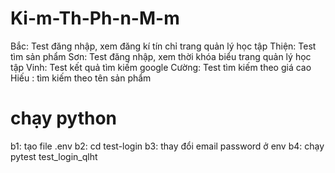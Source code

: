 # Ki-m-Th-Ph-n-M-m
Bắc: Test đăng nhập, xem đăng kí tín chỉ trang quản lý học tập
Thiện: Test tìm sản phẩm
Sơn: Test đăng nhập, xem thời khóa biểu trang quản lý học tập
Vinh: Test kết quả tìm kiếm google
Cường: Test tìm kiếm theo giá cao
Hiếu : tìm kiếm theo tên sản phẩm


# chạy python

b1: tạo file .env
b2: cd test-login
b3: thay đổi email password ở env
b4: chạy pytest test_login_qlht
